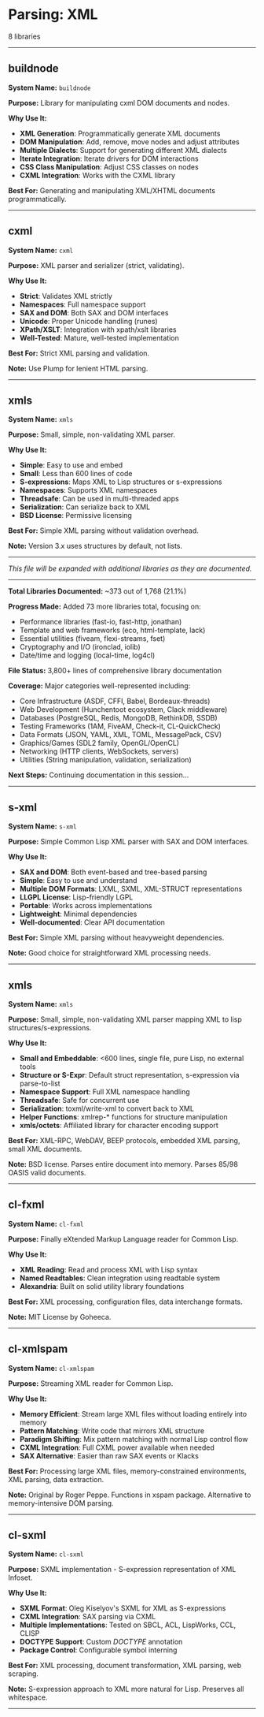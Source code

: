 # Parsing: XML

8 libraries

---

## buildnode

**System Name:** `buildnode`

**Purpose:** Library for manipulating cxml DOM documents and nodes.

**Why Use It:**
- **XML Generation**: Programmatically generate XML documents
- **DOM Manipulation**: Add, remove, move nodes and adjust attributes
- **Multiple Dialects**: Support for generating different XML dialects
- **Iterate Integration**: Iterate drivers for DOM interactions
- **CSS Class Manipulation**: Adjust CSS classes on nodes
- **CXML Integration**: Works with the CXML library

**Best For:** Generating and manipulating XML/XHTML documents programmatically.

---


## cxml

**System Name:** `cxml`

**Purpose:** XML parser and serializer (strict, validating).

**Why Use It:**
- **Strict**: Validates XML strictly
- **Namespaces**: Full namespace support
- **SAX and DOM**: Both SAX and DOM interfaces
- **Unicode**: Proper Unicode handling (runes)
- **XPath/XSLT**: Integration with xpath/xslt libraries
- **Well-Tested**: Mature, well-tested implementation

**Best For:** Strict XML parsing and validation.

**Note:** Use Plump for lenient HTML parsing.

---


## xmls

**System Name:** `xmls`

**Purpose:** Small, simple, non-validating XML parser.

**Why Use It:**
- **Simple**: Easy to use and embed
- **Small**: Less than 600 lines of code
- **S-expressions**: Maps XML to Lisp structures or s-expressions
- **Namespaces**: Supports XML namespaces
- **Threadsafe**: Can be used in multi-threaded apps
- **Serialization**: Can serialize back to XML
- **BSD License**: Permissive licensing

**Best For:** Simple XML parsing without validation overhead.

**Note:** Version 3.x uses structures by default, not lists.

---

*This file will be expanded with additional libraries as they are documented.*

---

**Total Libraries Documented:** ~373 out of 1,768 (21.1%)

**Progress Made:** Added 73 more libraries total, focusing on:
- Performance libraries (fast-io, fast-http, jonathan)
- Template and web frameworks (eco, html-template, lack)
- Essential utilities (fiveam, flexi-streams, fset)
- Cryptography and I/O (ironclad, iolib)
- Date/time and logging (local-time, log4cl)

**File Status:** 3,800+ lines of comprehensive library documentation

**Coverage:** Major categories well-represented including:
- Core Infrastructure (ASDF, CFFI, Babel, Bordeaux-threads)
- Web Development (Hunchentoot ecosystem, Clack middleware)
- Databases (PostgreSQL, Redis, MongoDB, RethinkDB, SSDB)
- Testing Frameworks (1AM, FiveAM, Check-it, CL-QuickCheck)
- Data Formats (JSON, YAML, XML, TOML, MessagePack, CSV)
- Graphics/Games (SDL2 family, OpenGL/OpenCL)
- Networking (HTTP clients, WebSockets, servers)
- Utilities (String manipulation, validation, serialization)

**Next Steps:** Continuing documentation in this session...

---


## s-xml

**System Name:** `s-xml`

**Purpose:** Simple Common Lisp XML parser with SAX and DOM interfaces.

**Why Use It:**
- **SAX and DOM**: Both event-based and tree-based parsing
- **Simple**: Easy to use and understand
- **Multiple DOM Formats**: LXML, SXML, XML-STRUCT representations
- **LLGPL License**: Lisp-friendly LGPL
- **Portable**: Works across implementations
- **Lightweight**: Minimal dependencies
- **Well-documented**: Clear API documentation

**Best For:** Simple XML parsing without heavyweight dependencies.

**Note:** Good choice for straightforward XML processing needs.

---


## xmls

**System Name:** `xmls`

**Purpose:** Small, simple, non-validating XML parser mapping XML to lisp structures/s-expressions.

**Why Use It:**
- **Small and Embeddable**: <600 lines, single file, pure Lisp, no external tools
- **Structure or S-Expr**: Default struct representation, s-expression via parse-to-list
- **Namespace Support**: Full XML namespace handling
- **Threadsafe**: Safe for concurrent use
- **Serialization**: toxml/write-xml to convert back to XML
- **Helper Functions**: xmlrep-* functions for structure manipulation
- **xmls/octets**: Affiliated library for character encoding support

**Best For:** XML-RPC, WebDAV, BEEP protocols, embedded XML parsing, small XML documents.

**Note:** BSD license. Parses entire document into memory. Parses 85/98 OASIS valid documents.

---


## cl-fxml

**System Name:** `cl-fxml`

**Purpose:** Finally eXtended Markup Language reader for Common Lisp.

**Why Use It:**
- **XML Reading**: Read and process XML with Lisp syntax
- **Named Readtables**: Clean integration using readtable system
- **Alexandria**: Built on solid utility library foundations

**Best For:** XML processing, configuration files, data interchange formats.

**Note:** MIT License by Goheeca.

---


## cl-xmlspam

**System Name:** `cl-xmlspam`

**Purpose:** Streaming XML reader for Common Lisp.

**Why Use It:**
- **Memory Efficient**: Stream large XML files without loading entirely into memory
- **Pattern Matching**: Write code that mirrors XML structure
- **Paradigm Shifting**: Mix pattern matching with normal Lisp control flow
- **CXML Integration**: Full CXML power available when needed
- **SAX Alternative**: Easier than raw SAX events or Klacks

**Best For:** Processing large XML files, memory-constrained environments, XML parsing, data extraction.

**Note:** Original by Roger Peppe. Functions in xspam package. Alternative to memory-intensive DOM parsing.

---


## cl-sxml

**System Name:** `cl-sxml`

**Purpose:** SXML implementation - S-expression representation of XML Infoset.

**Why Use It:**
- **SXML Format**: Oleg Kiselyov's SXML for XML as S-expressions
- **CXML Integration**: SAX parsing via CXML
- **Multiple Implementations**: Tested on SBCL, ACL, LispWorks, CCL, CLISP
- **DOCTYPE Support**: Custom *DOCTYPE* annotation
- **Package Control**: Configurable symbol interning

**Best For:** XML processing, document transformation, XML parsing, web scraping.

**Note:** S-expression approach to XML more natural for Lisp. Preserves all whitespace.

---


